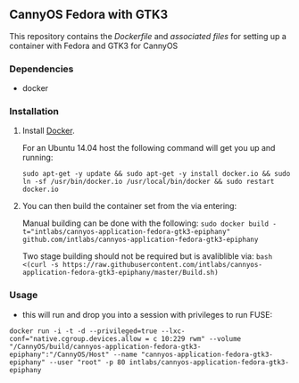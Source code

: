 ## CannyOS Fedora with GTK3


This repository contains the *Dockerfile* and *associated files* for setting up a container with Fedora and GTK3 for CannyOS

### Dependencies

* docker


### Installation

1. Install [Docker](https://www.docker.io/).

	For an Ubuntu 14.04 host the following command will get you up and running:

	`sudo apt-get -y update && sudo apt-get -y install docker.io && sudo ln -sf /usr/bin/docker.io /usr/local/bin/docker && sudo restart docker.io`

2. You can then build the container set from the via entering:

	Manual building can be done with the following:
	`sudo docker build -t="intlabs/cannyos-application-fedora-gtk3-epiphany" github.com/intlabs/cannyos-application-fedora-gtk3-epiphany`

	Two stage building should not be required but is avaliblible via:
	`bash <(curl -s https://raw.githubusercontent.com/intlabs/cannyos-application-fedora-gtk3-epiphany/master/Build.sh)`

	
### Usage

* this will run and drop you into a session with privileges to run FUSE:

`docker run -i -t -d --privileged=true --lxc-conf="native.cgroup.devices.allow = c 10:229 rwm" --volume "/CannyOS/build/cannyos-application-fedora-gtk3-epiphany":"/CannyOS/Host" --name "cannyos-application-fedora-gtk3-epiphany" --user "root" -p 80 intlabs/cannyos-application-fedora-gtk3-epiphany`
